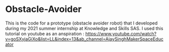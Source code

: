 # Obstacle-Avoider
This is the code for a prototype (obstacle avoider robot) that I developed during my 2021 summer internship at Knowledge and Skills SAS.
I used this tutorial on youtube as an anspiration : https://www.youtube.com/watch?v=goSXyjaGiXo&list=LL&index=13&ab_channel=AjaySinghMakerSpaceEducator
